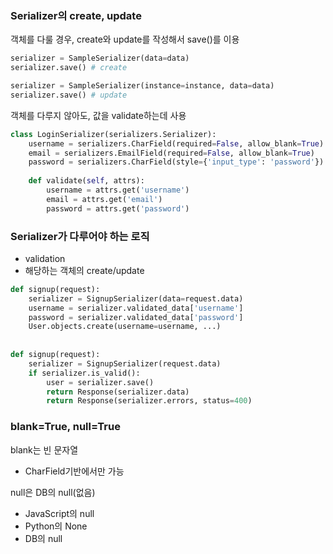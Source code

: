

### Serializer의 create, update

객체를 다룰 경우, create와 update를 작성해서 save()를 이용

```python
serializer = SampleSerializer(data=data)
serializer.save() # create

serializer = SampleSerializer(instance=instance, data=data)
serializer.save() # update
```

객체를 다루지 않아도, 값을 validate하는데 사용

```python
class LoginSerializer(serializers.Serializer):
    username = serializers.CharField(required=False, allow_blank=True)
    email = serializers.EmailField(required=False, allow_blank=True)
    password = serializers.CharField(style={'input_type': 'password'})
    
    def validate(self, attrs):
        username = attrs.get('username')
        email = attrs.get('email')
        password = attrs.get('password')
```



### Serializer가 다루어야 하는 로직

- validation
- 해당하는 객체의 create/update

```python
def signup(request):
    serializer = SignupSerializer(data=request.data)
    username = serializer.validated_data['username']
    password = serializer.validated_data['password']
    User.objects.create(username=username, ...)
    
    
def signup(request):
    serializer = SignupSerializer(request.data)
    if serializer.is_valid():
        user = serializer.save()
        return Response(serializer.data)
		return Response(serializer.errors, status=400)
```



### blank=True, null=True

blank는 빈 문자열

- CharField기반에서만 가능

null은 DB의 null(없음)

- JavaScript의 null
- Python의 None
- DB의 null

